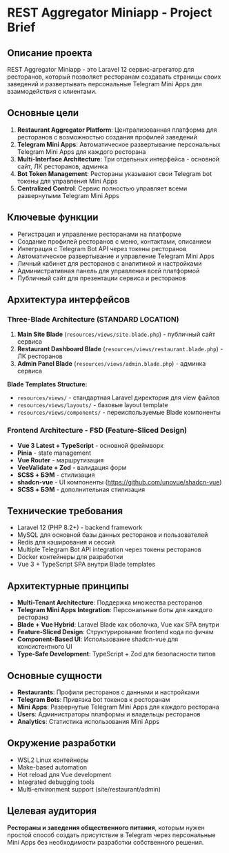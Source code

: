 # REST Aggregator Miniapp - Project Brief

## Описание проекта
REST Aggregator Miniapp - это Laravel 12 сервис-агрегатор для ресторанов, который позволяет ресторанам создавать страницы своих заведений и развертывать персональные Telegram Mini Apps для взаимодействия с клиентами.

## Основные цели
1. **Restaurant Aggregator Platform**: Централизованная платформа для ресторанов с возможностью создания профилей заведений
2. **Telegram Mini Apps**: Автоматическое развертывание персональных Telegram Mini Apps для каждого ресторана
3. **Multi-Interface Architecture**: Три отдельных интерфейса - основной сайт, ЛК ресторанов, админка
4. **Bot Token Management**: Рестораны указывают свои Telegram bot токены для управления Mini Apps
5. **Centralized Control**: Сервис полностью управляет всеми развернутыми Telegram Mini Apps

## Ключевые функции
- Регистрация и управление ресторанами на платформе
- Создание профилей ресторанов с меню, контактами, описанием
- Интеграция с Telegram Bot API через токены ресторанов
- Автоматическое развертывание и управление Telegram Mini Apps
- Личный кабинет для ресторанов с аналитикой и настройками
- Административная панель для управления всей платформой
- Публичный сайт для презентации сервиса и ресторанов

## Архитектура интерфейсов
### Three-Blade Architecture (STANDARD LOCATION)
1. **Main Site Blade** (`resources/views/site.blade.php`) - публичный сайт сервиса
2. **Restaurant Dashboard Blade** (`resources/views/restaurant.blade.php`) - ЛК ресторанов  
3. **Admin Panel Blade** (`resources/views/admin.blade.php`) - админка сервиса

**Blade Templates Structure:**
- `resources/views/` - стандартная Laravel директория для view файлов
- `resources/views/layouts/` - базовые layout template
- `resources/views/components/` - переиспользуемые Blade компоненты

### Frontend Architecture - FSD (Feature-Sliced Design)
- **Vue 3 Latest + TypeScript** - основной фреймворк
- **Pinia** - state management
- **Vue Router** - маршрутизация  
- **VeeValidate + Zod** - валидация форм
- **SCSS + БЭМ** - стилизация
- **shadcn-vue** - UI компоненты (https://github.com/unovue/shadcn-vue)
- **SCSS + БЭМ** - дополнительная стилизация

## Технические требования
- Laravel 12 (PHP 8.2+) - backend framework
- MySQL для основной базы данных ресторанов и пользователей  
- Redis для кэширования и сессий
- Multiple Telegram Bot API integration через токены ресторанов
- Docker контейнеры для разработки
- Vue 3 + TypeScript SPA внутри Blade templates

## Архитектурные принципы
- **Multi-Tenant Architecture**: Поддержка множества ресторанов
- **Telegram Mini Apps Integration**: Персональные боты для каждого ресторана
- **Blade + Vue Hybrid**: Laravel Blade как оболочка, Vue как SPA внутри
- **Feature-Sliced Design**: Структурирование frontend кода по фичам
- **Component-Based UI**: Использование shadcn-vue для консистентного UI
- **Type-Safe Development**: TypeScript + Zod для безопасности типов

## Основные сущности
- **Restaurants**: Профили ресторанов с данными и настройками
- **Telegram Bots**: Привязка bot токенов к ресторанам
- **Mini Apps**: Развернутые Telegram Mini Apps для каждого ресторана  
- **Users**: Администраторы платформы и владельцы ресторанов
- **Analytics**: Статистика использования Mini Apps

## Окружение разработки
- WSL2 Linux контейнеры
- Make-based automation  
- Hot reload для Vue development
- Integrated debugging tools
- Multi-environment support (site/restaurant/admin)

## Целевая аудитория
**Рестораны и заведения общественного питания**, которым нужен простой способ создать присутствие в Telegram через персональные Mini Apps без необходимости разработки собственного решения. 